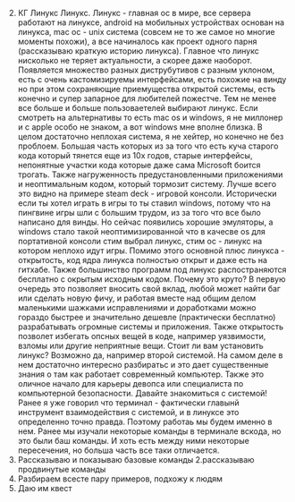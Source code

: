 2. КГ Линукс
Линукс. Линукс - главная oc в мире, все сервера работают на линуксе, android на мобильных устройствах основан на линукса, mac oc - unix система (совсем не то же самое но многие моменты похожи), а все начиналось как проект одного парня (рассказываю краткую историю линукса). Главное что линукс нисколько не теряет актуальности, а скорее даже наоборот. Появляется множество разных диструбутивов с разным уклоном, есть с очень кастомизируемы интерфейсами, есть похожие на винду но при этом сохраняющие приемущества открытой системы, есть конечно и супер запарное для любителей пожестче. Тем не менее все больше и больше пользоваетелей выбирают линукс. Если смотреть на альтернативы то есть mac os и windows, я не миллонер и с apple особо не знаком, а вот windows мне вполне близка. В целом достаточно неплохая система, я не хейтер, но конечно не без проблоем. Большая часть которых из за того что есть куча старого кода который тянется еще из 10х годов, старые интерфейсы, непонятные участки кода которые даже сама Microsoft боится трогать. Также нагруженность предустановленными приложениями и неоптимальным кодом, который тормозит систему. Лучше всего это видно на примере steam deck - игровой консоли. Исторически если ты хотел играть в игры то ты ставил windows, потому что на пингвине игры шли с большим трудом, из за того что все было написано для винды. Но сейчас появились хорошие эмуляторы, а windows стало такой неоптимизированной что в качесве os для портативной консоли стим выбрал линукс, стим ос - линукс на котором неплохо идут игры. Помимо этого основной плюс линукса - открытость, код ядра линукса полностью открыт и даже есть на гитхабе. Также большинство программ под линукс распостраняются бесплатно с окрытым исходным кодом. Почему это круто? В первую очередь это позволяет вносить свой вклад, любой может найти баг или сделать новую фичу, и работая вместе над общим делом маленькими шажками исправлениями и доработками можно гораздо быстрее и значительно дешевле (практически бесплатно) разрабатывать огромные системы и приложения. Также открытость позволет избегать опсных вещей в коде, например уязвимости, взломы или другие неприятные вещи. Стоит ли вам установить линукс? Возможно да, например второй системой. На самом деле в нем достаточно интересно разбиратьс и это дает существенные знания о там как работает современный компьютер. Также это оличное начало для карьеры девопса или специалиста по компьютерной безопасности. Давайте знакомиться с системой!
Ранее я уже говорил что терминал - фактически главынй инструмент взаимодействия с системой, и в линуксе это определенно точно правда. Поэтому работаь мы будем именно в нем. Ранее мы изучали некоторые команды в терминале вскода, но это были баш команды. И хоть есть между ними некоторые пересечения, но больша часть все таки отличается. 
1. Рассказываю и показываю базовые команды
2.рассказываю продвинутые команды
3. Разбираем всесте пару примеров, подхожу к людям
4. Даю им квест 

